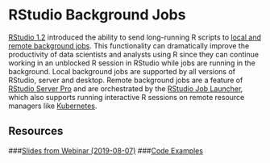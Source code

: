 # RStudio Background Jobs

[RStudio 1.2](https://www.rstudio.com/products/rstudio/) introduced the ability
to send long-running R scripts to [local and remote background
jobs](https://blog.rstudio.com/2019/03/14/rstudio-1-2-jobs/). This functionality
can dramatically improve the productivity of data scientists and analysts using
R since they can continue working in an unblocked R session in RStudio while
jobs are running in the background. Local background jobs are supported by all
versions of RStudio, server and desktop. Remote background jobs are a feature of
[RStudio Server Pro](https://www.rstudio.com/products/rstudio-server-pro/) and
are orchestrated by the [RStudio Job
Launcher](https://docs.rstudio.com/job-launcher/), which also supports running
interactive R sessions on remote resource managers like
[Kubernetes](https://kubernetes.io).

## Resources
###[Slides from Webinar (2019-08-07)](slides.pdf)
###[Code Examples](rstd.io/background-jobs)

